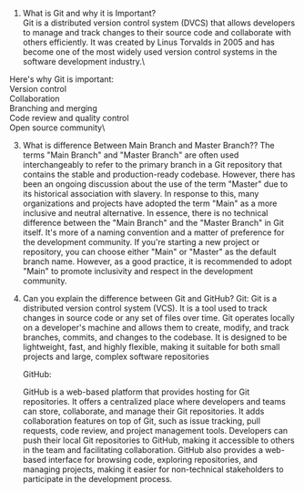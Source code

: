 1. What is Git and why it is Important?\
Git is a distributed version control system (DVCS) that allows developers to manage and track changes to their source code and collaborate with others efficiently. It was created by Linus Torvalds in 2005 and has become one of the most widely used version control systems in the software development industry.\

Here's why Git is important:\
Version control\
Collaboration\
Branching and merging\
Code review and quality control\
Open source community\

3. What is difference Between Main Branch and Master Branch??
   The terms "Main Branch" and "Master Branch" are often used interchangeably to refer to the primary branch in a Git repository that contains the stable and production-ready codebase. However, there has been an ongoing discussion about the use of the term "Master" due to its historical association with slavery. In response to this, many organizations and projects have adopted the term "Main" as a more inclusive and neutral alternative.
   In essence, there is no technical difference between the "Main Branch" and the "Master Branch" in Git itself. It's more of a naming convention and a matter of preference for the development community.
   If you're starting a new project or repository, you can choose either "Main" or "Master" as the default branch name. However, as a good practice, it is recommended to adopt "Main" to promote inclusivity and respect in the development community.

4. Can you explain the difference between Git and GitHub?
   Git:
   Git is a distributed version control system (VCS). It is a tool used to track changes in source code or any set of files over time. 
   Git operates locally on a developer's machine and allows them to create, modify, and track branches, commits, and changes to the codebase.
   It is designed to be lightweight, fast, and highly flexible, making it suitable for both small projects and large, complex software repositories

   GitHub:

   GitHub is a web-based platform that provides hosting for Git repositories. It offers a centralized place where developers and teams can store, collaborate, and     manage their Git repositories.
   It adds collaboration features on top of Git, such as issue tracking, pull requests, code review, and project management tools.
   Developers can push their local Git repositories to GitHub, making it accessible to others in the team and facilitating collaboration.
   GitHub also provides a web-based interface for browsing code, exploring repositories, and managing projects, making it easier for non-technical stakeholders to     participate in the development process.
